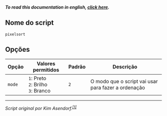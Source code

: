 **_To read this documentation in english, [click here](./README-en-us.md)._**

## Nome do script

`pixelsort`

## Opções

| Opção  | Valores permitidos                       | Padrão | Descrição                                           |
| ------ | ---------------------------------------- | ------ | --------------------------------------------------- |
| `mode` | `1`: Preto<br>`2`: Brilho<br>`3`: Branco | `2`    | O modo que o script vai usar para fazer a ordenação |

---

_Script original por Kim Asendorf.<sup>[[1]](https://github.com/kimasendorf/ASDFPixelSort)<sup>_
